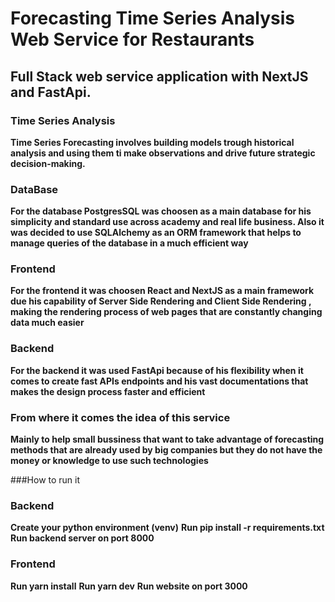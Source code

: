 # Forecasting Time Series Analysis Web Service for Restaurants

## Full Stack web service application with NextJS and FastApi.

### Time Series Analysis

**Time Series Forecasting involves building models trough historical analysis and using them ti make
observations and drive future strategic decision-making.**

### DataBase

**For the database PostgresSQL was choosen as a main database for his simplicity and standard use across academy and real life business. Also it was decided to use  SQLAlchemy as an ORM framework that helps to manage queries of the database in a much efficient way**

### Frontend 
**For the frontend it was choosen React and NextJS as a main framework due his capability of Server Side Rendering and Client Side Rendering , making the rendering process of web pages that are constantly changing data much easier**

### Backend 
**For the backend it was used FastApi because of his flexibility when it comes to create fast APIs endpoints and his vast documentations that makes the design process faster and efficient**


### From where it comes the idea of this service 

**Mainly to help small bussiness that want to take advantage of forecasting methods that are already used by big companies but they do not have the money or knowledge to use such technologies**


###How to run it 

### Backend
**Create your python environment (venv)**
**Run pip install -r requirements.txt**
**Run backend server on port 8000**

### Frontend 
**Run yarn install**
**Run yarn dev**
**Run website on port 3000**

